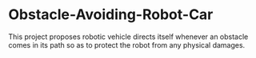 # Obstacle-Avoiding-Robot-Car
This project proposes robotic vehicle directs itself whenever an obstacle comes in its path so as to protect the robot from any physical damages.
